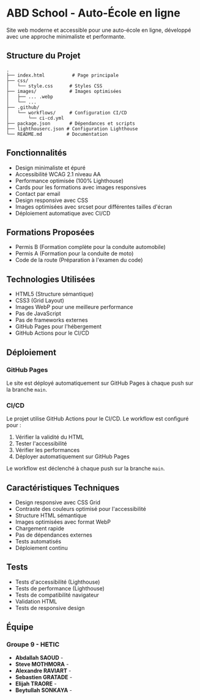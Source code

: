 # ABD School - Auto-École en ligne

Site web moderne et accessible pour une auto-école en ligne, développé avec une approche minimaliste et performante.

## Structure du Projet

```
.
├── index.html          # Page principale
├── css/
│   └── style.css      # Styles CSS
├── images/            # Images optimisées
│   ├── ... .webp
│   └── ...
├── .github/
│   └── workflows/     # Configuration CI/CD
│       └── ci-cd.yml
├── package.json       # Dépendances et scripts
├── lighthouserc.json # Configuration Lighthouse
└── README.md         # Documentation
```

## Fonctionnalités

- Design minimaliste et épuré
- Accessibilité WCAG 2.1 niveau AA
- Performance optimisée (100% Lighthouse)
- Cards pour les formations avec images responsives
- Contact par email
- Design responsive avec CSS
- Images optimisées avec srcset pour différentes tailles d'écran
- Déploiement automatique avec CI/CD

## Formations Proposées

- Permis B (Formation complète pour la conduite automobile)
- Permis A (Formation pour la conduite de moto)
- Code de la route (Préparation à l'examen du code)

## Technologies Utilisées

- HTML5 (Structure sémantique)
- CSS3 (Grid Layout)
- Images WebP pour une meilleure performance
- Pas de JavaScript
- Pas de frameworks externes
- GitHub Pages pour l'hébergement
- GitHub Actions pour le CI/CD

## Déploiement

### GitHub Pages

Le site est déployé automatiquement sur GitHub Pages à chaque push sur la branche `main`. 

### CI/CD

Le projet utilise GitHub Actions pour le CI/CD. Le workflow est configuré pour :

1. Vérifier la validité du HTML
2. Tester l'accessibilité
3. Vérifier les performances
4. Déployer automatiquement sur GitHub Pages

Le workflow est déclenché à chaque push sur la branche `main`.

## Caractéristiques Techniques

- Design responsive avec CSS Grid
- Contraste des couleurs optimisé pour l'accessibilité
- Structure HTML sémantique
- Images optimisées avec format WebP
- Chargement rapide
- Pas de dépendances externes
- Tests automatisés
- Déploiement continu

## Tests

- Tests d'accessibilité (Lighthouse)
- Tests de performance (Lighthouse)
- Tests de compatibilité navigateur
- Validation HTML
- Tests de responsive design

## Équipe

### Groupe 9 - HETIC

- **Abdallah SAOUD** - 
- **Steve MOTHMORA** -
- **Alexandre RAVIART** -
- **Sebastien GRATADE** -
- **Elijah TRAORE** -
- **Beytullah SONKAYA** - 